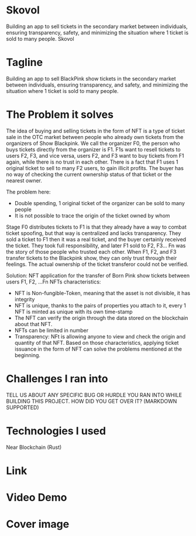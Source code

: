 # Skovol
Building an app to sell tickets in the secondary market between individuals, ensuring transparency, safety, and minimizing the situation where 1 ticket is sold to many people.
Skovol
# Tagline
Building an app to sell BlackPink show tickets in the secondary market between individuals, ensuring transparency, and safety, and minimizing the situation where 1 ticket is sold to many people.
# The Problem it solves
The idea of buying and selling tickets in the form of NFT is a type of ticket sale in the OTC market between people who already own tickets from the organizers of Show Blackpink. We call the organizer F0, the person who buys tickets directly from the organizer is F1. 
F1s want to resell tickets to users F2, F3, and vice versa, users F2, and F3 want to buy tickets from F1 again, while there is no trust in each other. 
There is a fact that F1 uses 1 original ticket to sell to many F2 users, to gain illicit profits. The buyer has no way of checking the current ownership status of that ticket or the nearest owner.
 
The problem here:
+ Double spending, 1 original ticket of the organizer can be sold to many people
+ It is not possible to trace the origin of the ticket owned by whom

Stage F0 distributes tickets to F1 is that they already have a way to combat ticket spoofing, but that way is centralized and lacks transparency. They sold a ticket to F1 then it was a real ticket, and the buyer certainly received the ticket. They took full responsibility, and later F1 sold to F2, F3... Fn was the story of those people who trusted each other.
When F1, F2, and F3 transfer tickets to the Blackpink show, they can only trust through their feelings. The actual ownership of the ticket transferor could not be verified.

Solution:
NFT application for the transfer of Born Pink show tickets between users F1, F2, ...Fn
NFTs characteristics:
+ NFT is Non-fungible-Token, meaning that the asset is not divisible, it has integrity 
+ NFT is unique, thanks to the pairs of properties you attach to it, every 1 NFT is minted as unique with its own time-stamp
+ The NFT can verify the origin through the data stored on the blockchain about that NFT.
+ NFTs can be limited in number
+ Transparency: NFt is allowing anyone to view and check the origin and quantity of that NFT.
Based on those characteristics, applying ticket issuance in the form of NFT can solve the problems mentioned at the beginning.
# Challenges I ran into
TELL US ABOUT ANY SPECIFIC BUG OR HURDLE YOU RAN INTO WHILE BUILDING THIS PROJECT. HOW DID YOU GET OVER IT? (MARKDOWN SUPPORTED)
#  Technologies I used
Near Blockchain (Rust)
# Link
# Video Demo
# Cover image
